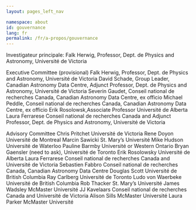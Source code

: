 ```yaml
---
layout: pages_left_nav

namespace: about
id: gouvernance
lang: fr
permalink: /fr/a-propos/gouvernance
---
```


Investigateur principale: Falk Herwig, Professor, Dept. de Physics and Astronomy, Universit&eacute; de Victoria

Executive Committee (provisional)
Falk Herwig, Professor, Dept. de Physics and Astronomy, Universit&eacute; de Victoria
David Schade, Group Leader, Canadian Astronomy Data Centre, Adjunct Professor, Dept. de Physics and Astronomy, Universit&eacute; de Victoria Severin Gaudet, Conseil national de recherches Canada, Canadian Astronomy Data Centre, ex officio
Michael Peddle, Conseil national de recherches Canada, Canadian Astronomy Data Centre, ex officio
Erik Rosolowsk,Associate Professor Universit&eacute; de Alberta
Laura Ferrarese Conseil national de recherches Canada and Adjunct Professor, Dept. de Physics and Astronomy, Universit&eacute; de Victoria

Advisory Committee
Chris Pritchet Universit&eacute; de Victoria
Rene Doyon Universit&eacute; de Montreal
Marcin Sawicki St. Mary’s Universit&eacute;
Mike Hudson Universit&eacute; de Waterloo
Pauline Barmby Universit&eacute; or Western Ontario Bryan Gaensler (need to ask), Universit&eacute; de Toronto Erik Rosolowsky Universit&eacute; de Alberta
Laura Ferrarese Conseil national de recherches Canada and Universit&eacute; de Victoria
Sebastien Fabbro Conseil national de recherches Canada, Canadian Astronomy Data Centre Douglas Scott Universit&eacute; de British Columbia
Ray Carlberg Universit&eacute; de Toronto
Ludo von Waerbeke Universit&eacute; de British Columbia
Rob Thacker St. Mary’s Universit&eacute;
James Wadsley McMaster Universit&eacute;
JJ Kavelaars Conseil national de recherches Canada and Universit&eacute; de Victoria
Alison Sills McMaster Universit&eacute;
Laura Parker McMaster Universit&eacute;
